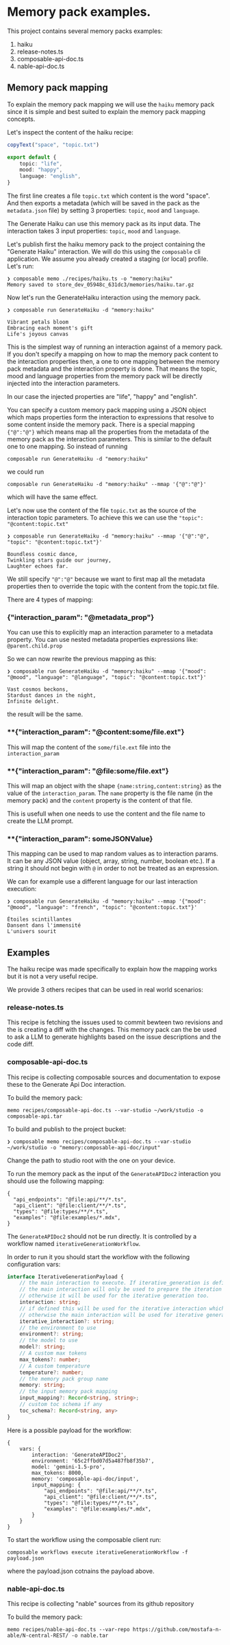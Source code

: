 # Memory pack examples.

This project contains several memory packs examples:

1. haiku
2. release-notes.ts
3. composable-api-doc.ts
4. nable-api-doc.ts


## Memory pack mapping

To explain the memory pack mapping we will use the `haiku` memory pack since it is simple and best suited to explain the memory pack mapping concepts.

Let's inspect the content of the haiku recipe:

```ts
copyText("space", "topic.txt")

export default {
    topic: "life",
    mood: "happy",
    language: "english",
}
```

The first line creates a file `topic.txt` which content is the word "space".
And then exports a metadata (which will be saved in the pack as the `metadata.json` file) by setting 3 properties: `topic`, `mood` and `language`.

The Generate Haiku can use this memory pack as its input data. The interaction takes 3 input properties: `topic`, `mood` and `language`.

Let's publish first the haiku memory pack to the project containing the "Generate Haiku" interaction. We will do this using the `composable` cli application. We assume you already created a staging (or local) profile. Let's run:

```
❯ composable memo ./recipes/haiku.ts -o "memory:haiku"
Memory saved to store_dev_05948c_631dc3/memories/haiku.tar.gz
```

Now let's run the GenerateHaiku interaction using the memory pack.

```
❯ composable run GenerateHaiku -d "memory:haiku"

Vibrant petals bloom
Embracing each moment's gift
Life's joyous canvas
```

This is the simplest way of running an interaction against of a memory pack. If you don't specify a mapping on how to map the memory pack content to the interaction properties then, a one to one mapping between the memory pack metadata and the interaction property is done.
That means the topic, mood and language properties from the memory pack will be directly injected into the interaction parameters.

In our case the injected properties are "life", "happy" and "english".

You can specify a custom memory pack mapping using a JSON object which maps properties form the interaction to expressions that resolve to some content inside the memory pack.
There is a special mapping `{"@":"@"}` which means map all the properties from the metadata of the memory pack as the interaction parameters.
This is similar to the default one to one mapping. So instead of running

```
composable run GenerateHaiku -d "memory:haiku"
```

we could run

```
composable run GenerateHaiku -d "memory:haiku" --mmap '{"@":"@"}'
```

which will have the same effect.

Let's now use the content of the file `topic.txt` as the source of the interaction topic parameters.
To achieve this we can use the `"topic": "@content:topic.txt"`

```
❯ composable run GenerateHaiku -d "memory:haiku" --mmap '{"@":"@", "topic": "@content:topic.txt"}'

Boundless cosmic dance,
Twinkling stars guide our journey,
Laughter echoes far.
```

We still specify `"@":"@"` because we want to first map all the metadata properties then to override the topic with the content from the topic.txt file.

There are 4 types of mapping:

### **{"interaction_param": "@metadata_prop"}**
You can use this to explicitly map an interaction parameter to a metadata property. You can use nested metadata properties expressions like: `@parent.child.prop`

So we can now rewrite the previous mapping as this:

```
❯ composable run GenerateHaiku -d "memory:haiku" --mmap '{"mood": "@mood", "language": "@language", "topic": "@content:topic.txt"}'

Vast cosmos beckons,
Stardust dances in the night,
Infinite delight.
```

the result will be the same.

### **{"interaction_param": "@content:some/file.ext"}

This will map the content of the `some/file.ext` file into the `interaction_param`

### **{"interaction_param": "@file:some/file.ext"}

This will map an object with the shape `{name:string,content:string}` as the value of the `interaction_param`.
The `name` property is the file name (in the memory pack) and the `content` property is the content of that file.

This is usefull when one needs to use the content and the file name to create the LLM prompt.

### **{"interaction_param": someJSONValue}

This mapping can be used to map random values as to interaction params.
It can be any JSON value (object, array, string, number, boolean etc.). If a string it should not begin with `@` in order to not be treated as an expression.

We can for example use a different language for our last interaction execution:

```
❯ composable run GenerateHaiku -d "memory:haiku" --mmap '{"mood": "@mood", "language": "french", "topic": "@content:topic.txt"}'

Étoiles scintillantes
Dansent dans l'immensité
L'univers sourit
```

## Examples

The haiku recipe was made specifically to explain how the mapping works but it is not a very useful recipe.

We provide 3 others recipes that can be used in real world scenarios:

### release-notes.ts

This recipe is fetching the issues used to commit bewteen two revisions and the is creating a diff with the changes.
This memory pack can the be used to ask a LLM to generate highlights based on the issue descriptions and the code diff.

### composable-api-doc.ts

This recipe is collecting composable sources and documentation to expose these to the Generate Api Doc interaction.

To build the memory pack:

```
memo recipes/composable-api-doc.ts --var-studio ~/work/studio -o composable-api.tar
```

To build and publish to the project bucket:

```
❯ composable memo recipes/composable-api-doc.ts --var-studio ~/work/studio -o "memory:composable-api-doc/input"
```

Change the path to studio root with the one on your device.

To run the memory pack as the input of the `GenerateAPIDoc2` interaction you should use the following mapping:

```
{
  "api_endpoints": "@file:api/**/*.ts",
  "api_client": "@file:client/**/*.ts",
  "types": "@file:types/**/*.ts",
  "examples": "@file:examples/*.mdx",
}
```

The `GenerateAPIDoc2` should not be run directly. It is controlled by a workflow named `iterativeGenerationWorkflow`.

In order to run it you should start the workflow with the following configuration vars:

```ts
interface IterativeGenerationPayload {
    // the main interaction to execute. If iterative_generation is defined
    // the main interaction will only be used to prepare the iteration (to generate the TOC)
    // otherwise it will be used for the iterative generation too.
    interaction: string;
    // if defined this will be used for the iterative interaction which will genrate parts.
    // otherwise the main interaction will be used for iterative generation.
    iterative_interaction?: string;
    // the environment to use
    environment?: string;
    // the model to use
    model?: string;
    // A custom max tokens
    max_tokens?: number;
    // A custom temperature
    temperature?: number;
    // the memory pack group name
    memory: string;
    // the input memory pack mapping
    input_mapping?: Record<string, string>;
    // custom toc schema if any
    toc_schema?: Record<string, any>
}
```

Here is a possible payload for the workflow:

```
{
    vars: {
        interaction: 'GenerateAPIDoc2',
        environment: '65c2ffbd07d5a487fb8f35b7',
        model: 'gemini-1.5-pro',
        max_tokens: 8000,
        memory: 'composable-api-doc/input',
        input_mapping: {
            "api_endpoints": "@file:api/**/*.ts",
            "api_client": "@file:client/**/*.ts",
            "types": "@file:types/**/*.ts",
            "examples": "@file:examples/*.mdx",
        }
    }
}
```

To start the workflow using the composable client run:

```
composable workflows execute iterativeGenerationWorkflow -f payload.json
```

where the payload.json cotnains the payload above.

### nable-api-doc.ts

This recipe is collecting "nable" sources from its github repository

To build the memory pack:

```
memo recipes/nable-api-doc.ts --var-repo https://github.com/mostafa-n-able/N-central-REST/ -o nable.tar
```
